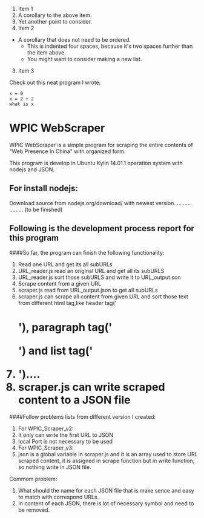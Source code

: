 1. Item 1
  1. A corollary to the above item.
  2. Yet another point to consider.
2. Item 2
  * A corollary that does not need to be ordered.
    * This is indented four spaces, because it's two spaces further than the item above.
    * You might want to consider making a new list.
3. Item 3

Check out this neat program I wrote:

```
x = 0
x = 2 + 2
what is x
```




# WPIC WebScraper

WPIC WebScraper is a simple program  for scraping the entire contents of "Web Presence In China" with organized form.

This program is develop in Ubuntu Kylin 14.01.1 operation system with nodejs and JSON.

## For install nodejs:

Download source from nodejs.org/download/ with newest version.
.........
.........
(to be finished)


## Following is the development process report for this program

####So far, the program can finish the following functionality:

1. Read one URL and get its all subURLs
  1. URL_reader.js read an original URL and get all its subURLS
  2. URL_reader.js sort those subURLS and write it to URL_output.son
2. Scrape content from a given URL
  1. scraper.js read from URL_output.json to get all subURLs
  2. scraper.js can scrape all content from given URL and sort those text from different html tag,like header
tag('<h1>'), paragraph tag('<p>') and list tag('<li>').... 
  3. scraper.js can write scraped content to a JSON file

####Follow problems lists from different version I created:

1. For WPIC_Scraper_v2:
  1. It only can write the first URL to JSON
  2. local Port is not necessary to be used
2. For WPIC_Scraper_v3:
  1. json is a global variable in scraper.js and it is an array used to store URL scraped content, it is assigned in scrape function but in write function, so nothing write in JSON file.


Commom problem:

1. What should the name for each JSON file that is make sence and easy to match with correspond URLs.
2. In content of each JSON, there is lot of necessary symbol and need to be removed.






















